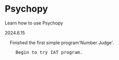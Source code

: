 # Psychopy
 Learn how to use Psychopy<p/>
 2024.6.15<p/>
&nbsp;&nbsp;&nbsp;&nbsp;Finished the first simple program'Number Judge'.<p/>
<pre>
    Begin to try IAT program.
</pre>
